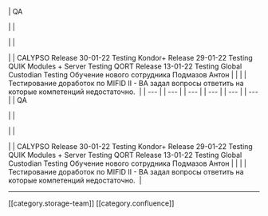 





| QA

 | 
| 

 | 
|    

 | 
| CALYPSO Release 30-01-22 Testing Kondor+ Release 29-01-22 Testing QUIK Modules + Server Testing QORT Release 13-01-22 Testing Global Custodian Testing Обучение нового сотрудника Подмазов Антон | 
|  | 
| Тестирование доработок по MIFID II - BA задал вопросы ответить на которые компетенций недостаточно.  | 
|  --- | 
|  --- | 
|  --- | 
|  --- | 
|  --- | 
|  --- | 
| QA

 | 
| 

 | 
|    

 | 
| CALYPSO Release 30-01-22 Testing Kondor+ Release 29-01-22 Testing QUIK Modules + Server Testing QORT Release 13-01-22 Testing Global Custodian Testing Обучение нового сотрудника Подмазов Антон | 
|  | 
| Тестирование доработок по MIFID II - BA задал вопросы ответить на которые компетенций недостаточно.  | 







*****

[[category.storage-team]] 
[[category.confluence]] 
